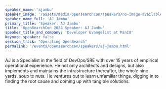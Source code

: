 ```yaml
---
speaker_name: 'ajambu'
speaker_image: '/assets/media/opensearchcon/speakers/no-image-available.svg'
speaker_name_full: 'AJ Jambu'
primary_title: 'Speaker: AJ Jambu'
title: 'OpenSearchCon 2023 Speaker: AJ Jambu'
speaker_title_and_company: 'Developer Evangelist at MinIO'
keynote_speaker: false
session_track: "Operating OpenSearch"
permalink: '/events/opensearchcon/speakers/aj-jambu.html'
---
```


AJ is a Specialist in the field of DevOps/SRE with over 15 years of empirical operational experience. He not only architects and designs, but also implements and maintains the infrastructure thereafter, the whole nine yards, soup to nuts. He ventures out to learn unfamiliar things, digging in to finding the root cause and coming up with tangible solutions.

